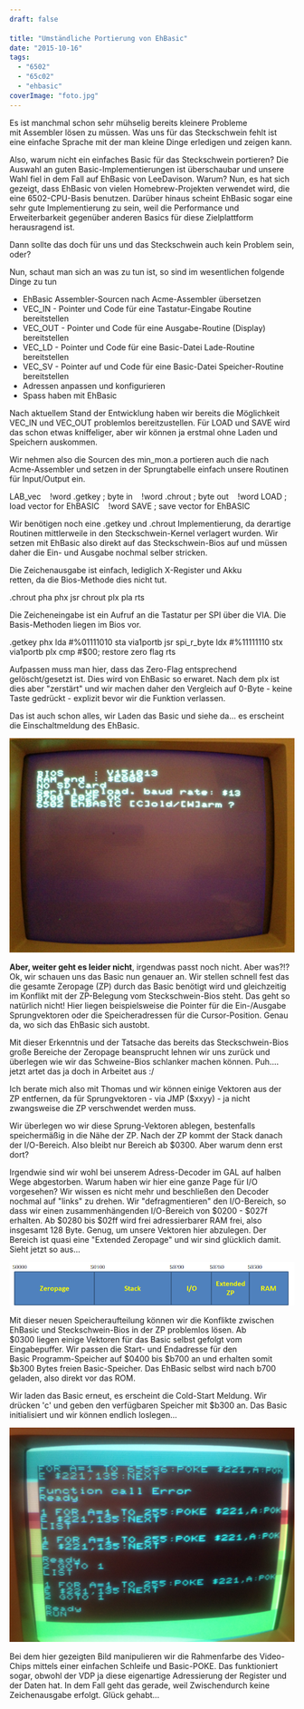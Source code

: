 ```yaml
---
draft: false

title: "Umständliche Portierung von EhBasic"
date: "2015-10-16"
tags: 
  - "6502"
  - "65c02"
  - "ehbasic"
coverImage: "foto.jpg"
---
```


Es ist manchmal schon sehr mühselig bereits kleinere Probleme mit Assembler lösen zu müssen. Was uns für das Steckschwein fehlt ist eine einfache Sprache mit der man kleine Dinge erledigen und zeigen kann.

Also, warum nicht ein einfaches Basic für das Steckschwein portieren? Die Auswahl an guten Basic-Implementierungen ist überschaubar und unsere Wahl fiel in dem Fall auf EhBasic von LeeDavison. Warum? Nun, es hat sich gezeigt, dass EhBasic von vielen Homebrew-Projekten verwendet wird, die eine 6502-CPU-Basis benutzen. Darüber hinaus scheint EhBasic sogar eine sehr gute Implementierung zu sein, weil die Performance und Erweiterbarkeit gegenüber anderen Basics für diese Zielplattform herausragend ist.

Dann sollte das doch für uns und das Steckschwein auch kein Problem sein, oder?

Nun, schaut man sich an was zu tun ist, so sind im wesentlichen folgende Dinge zu tun

- EhBasic Assembler-Sourcen nach Acme-Assembler übersetzen
- VEC\_IN - Pointer und Code für eine Tastatur-Eingabe Routine bereitstellen
- VEC\_OUT - Pointer und Code für eine Ausgabe-Routine (Display) bereitstellen
- VEC\_LD - Pointer und Code für eine Basic-Datei Lade-Routine bereitstellen
- VEC\_SV - Pointer auf und Code für eine Basic-Datei Speicher-Routine bereitstellen
- Adressen anpassen und konfigurieren
- Spass haben mit EhBasic

Nach aktuellem Stand der Entwicklung haben wir bereits die Möglichkeit VEC\_IN und VEC\_OUT problemlos bereitzustellen. Für LOAD und SAVE wird das schon etwas kniffeliger, aber wir können ja erstmal ohne Laden und Speichern auskommen.

Wir nehmen also die Sourcen des min\_mon.a portieren auch die nach Acme-Assembler und setzen in der Sprungtabelle einfach unsere Routinen für Input/Output ein.

LAB\_vec
   !word .getkey ; byte in
   !word .chrout ; byte out
   !word LOAD ; load vector for EhBASIC
   !word SAVE ; save vector for EhBASIC

Wir benötigen noch eine .getkey und .chrout Implementierung, da derartige Routinen mittlerweile in den Steckschwein-Kernel verlagert wurden. Wir setzen mit EhBasic also direkt auf das Steckschwein-Bios auf und müssen daher die Ein- und Ausgabe nochmal selber stricken.

Die Zeichenausgabe ist einfach, lediglich X-Register und Akku retten, da die Bios-Methode dies nicht tut.

.chrout
 pha
 phx
 jsr chrout
 plx
 pla
 rts

Die Zeicheneingabe ist ein Aufruf an die Tastatur per SPI über die VIA. Die Basis-Methoden liegen im Bios vor.

.getkey
 phx
 lda #%01111010
 sta via1portb
 jsr spi\_r\_byte
 ldx #%11111110
 stx via1portb
 plx
 cmp #$00; restore zero flag
 rts

Aufpassen muss man hier, dass das Zero-Flag entsprechend gelöscht/gesetzt ist. Dies wird von EhBasic so erwaret. Nach dem plx ist dies aber "zerstärt" und wir machen daher den Vergleich auf 0-Byte - keine Taste gedrückt - explizit bevor wir die Funktion verlassen.

Das ist auch schon alles, wir Laden das Basic und siehe da... es erscheint die Einschaltmeldung des EhBasic.

![img_12281-1024x768](images/img_12281-1024x768.jpg)

**Aber, weiter geht es leider nicht**, irgendwas passt noch nicht. Aber was?!? Ok, wir schauen uns das Basic nun genauer an. Wir stellen schnell fest das die gesamte Zeropage (ZP) durch das Basic benötigt wird und gleichzeitig im Konflikt mit der ZP-Belegung vom Steckschwein-Bios steht. Das geht so natürlich nicht! Hier liegen beispielsweise die Pointer für die Ein-/Ausgabe Sprungvektoren oder die Speicheradressen für die Cursor-Position. Genau da, wo sich das EhBasic sich austobt.

Mit dieser Erkenntnis und der Tatsache das bereits das Steckschwein-Bios große Bereiche der Zeropage beansprucht lehnen wir uns zurück und überlegen wie wir das Schweine-Bios schlanker machen können. Puh.... jetzt artet das ja doch in Arbeitet aus :/

Ich berate mich also mit Thomas und wir können einige Vektoren aus der ZP entfernen, da für Sprungvektoren - via JMP ($xxyy) - ja nicht zwangsweise die ZP verschwendet werden muss.

Wir überlegen wo wir diese Sprung-Vektoren ablegen, bestenfalls speichermäßig in die Nähe der ZP. Nach der ZP kommt der Stack danach der I/O-Bereich. Also bleibt nur Bereich ab $0300. Aber warum denn erst dort?

Irgendwie sind wir wohl bei unserem Adress-Decoder im GAL auf halben Wege abgestorben. Warum haben wir hier eine ganze Page für I/O vorgesehen? Wir wissen es nicht mehr und beschließen den Decoder nochmal auf "links" zu drehen. Wir "defragmentieren" den I/O-Bereich, so dass wir einen zusammenhängenden I/O-Bereich von $0200 - $027f erhalten. Ab $0280 bis $02ff wird frei adressierbarer RAM frei, also insgesamt 128 Byte. Genug, um unsere Vektoren hier abzulegen. Der Bereich ist quasi eine "Extended Zeropage" und wir sind glücklich damit. Sieht jetzt so aus...

![steckschwein_lowram](images/steckschwein_lowram.png)

Mit dieser neuen Speicheraufteilung können wir die Konflikte zwischen EhBasic und Steckschwein-Bios in der ZP problemlos lösen. Ab $0300 liegen einige Vektoren für das Basic selbst gefolgt vom Eingabepuffer. Wir passen die Start- und Endadresse für den Basic Programm-Speicher auf $0400 bis $b700 an und erhalten somit $b300 Bytes freien Basic-Speicher. Das EhBasic selbst wird nach b700 geladen, also direkt vor das ROM.

Wir laden das Basic erneut, es erscheint die Cold-Start Meldung. Wir drücken 'c' und geben den verfügbaren Speicher mit $b300 an. Das Basic initialisiert und wir können endlich loslegen...

![foto](images/foto.jpg)

Bei dem hier gezeigten Bild manipulieren wir die Rahmenfarbe des Video-Chips mittels einer einfachen Schleife und Basic-POKE. Das funktioniert sogar, obwohl der VDP ja diese eigenartige Adressierung der Register und der Daten hat. In dem Fall geht das gerade, weil Zwischendurch keine Zeichenausgabe erfolgt. Glück gehabt...
